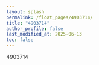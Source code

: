 ```yaml
---
layout: splash
permalink: /float_pages/4903714/
title: "4903714"
author_profile: false
last_modified_at: 2025-06-13
toc: false
---
```

 
4903714
